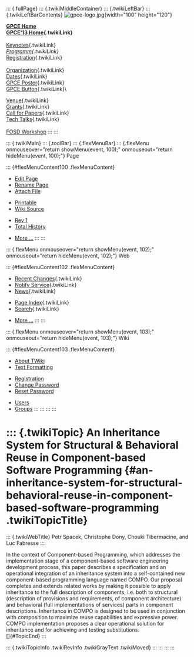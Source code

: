 ::: {.fullPage}
::: {.twikiMiddleContainer}
::: {.twikiLeftBar}
::: {.twikiLeftBarContents}
![gpce-logo.jpg](../pub/GPCE13/WebLeftBar/gpce-logo.jpg){width="100"
height="120"}

**[GPCE Home](http://program-transformation.org/Gpce)**\
**[GPCE\'13 Home](WebHome){.twikiLink}**\
\
[Keynotes](KeynoteSpeakers){.twikiLink}\
*[Programm](ConferenceProgram){.twikiLink}*\
[Registration](GpceRegistration){.twikiLink}\
\
[Organization](ConferenceOrganization){.twikiLink}\
[Dates](ImportantDates){.twikiLink}\
[GPCE Poster](Poster){.twikiLink}\
[GPCE Button](Banner){.twikiLink}\

[Venue](ConferenceVenue){.twikiLink}\
[Grants](Grants){.twikiLink}\
[Call for Papers](CallForPapers){.twikiLink}\
[Tech Talks](CallForTechTalks){.twikiLink}\
\
[FOSD Workshop](http://fosd.net/2013)
:::
:::

::: {.twikiMain}
::: {.toolBar}
::: {.flexMenuBar}
::: {.flexMenu onmouseover="return showMenu(event, 100);" onmouseout="return hideMenu(event, 100);"}
Page

::: {#flexMenuContent100 .flexMenuContent}
-   [Edit
    Page](http://www.program-transformation.org/edit/GPCE13/P60Spacek?t=1536828842)
-   [Rename
    Page](http://www.program-transformation.org/rename/GPCE13/P60Spacek)
-   [Attach
    File](http://www.program-transformation.org/attach/GPCE13/P60Spacek)

<!-- -->

-   [Printable](http://www.program-transformation.org/view/GPCE13/P60Spacek?skin=print.pattern)
-   [Wiki
    Source](http://www.program-transformation.org/view/GPCE13/P60Spacek?skin=text&raw=on&contenttype=text/plain)

<!-- -->

-   [Rev
    1](http://www.program-transformation.org/view/GPCE13/P60Spacek?rev=1.1)
-   [Total
    History](http://www.program-transformation.org/rdiff/GPCE13/P60Spacek)

<!-- -->

-   [More
    \...](http://www.program-transformation.org/oops/GPCE13/P60Spacek?template=oopsmore&param1=1.1&param2=1.1)
:::
:::

::: {.flexMenu onmouseover="return showMenu(event, 102);" onmouseout="return hideMenu(event, 102);"}
Web

::: {#flexMenuContent102 .flexMenuContent}
-   [Recent Changes](WebChanges){.twikiLink}
-   [Notify Service](WebNotify){.twikiLink}
-   [News](WebNews){.twikiLink}

<!-- -->

-   [Page Index](WebIndex){.twikiLink}
-   [Search](WebSearch){.twikiLink}

<!-- -->

-   [More
    \...](http://www.program-transformation.org/oops/GPCE13/P60Spacek?template=oopsmore&param1=1.1&param2=1.1)
:::
:::

::: {.flexMenu onmouseover="return showMenu(event, 103);" onmouseout="return hideMenu(event, 103);"}
Wiki

::: {#flexMenuContent103 .flexMenuContent}
-   [About
    TWiki](http://www.program-transformation.org/view/TWiki/WebHome)
-   [Text
    Formatting](http://www.program-transformation.org/view/TWiki/TextFormattingRules)

<!-- -->

-   [Registration](http://www.program-transformation.org/view/TWiki/TWikiRegistration)
-   [Change
    Password](http://www.program-transformation.org/view/TWiki/ChangePassword)
-   [Reset
    Password](http://www.program-transformation.org/view/TWiki/ResetPassword)

<!-- -->

-   [Users](http://www.program-transformation.org/view/Main/TWikiUsers)
-   [Groups](http://www.program-transformation.org/view/Main/TWikiGroups)
:::
:::
:::
:::

::: {.twikiTopic}
An Inheritance System for Structural & Behavioral Reuse in Component-based Software Programming {#an-inheritance-system-for-structural-behavioral-reuse-in-component-based-software-programming .twikiTopicTitle}
===============================================================================================

::: {.twikiWebTitle}
Petr Spacek, Christophe Dony, Chouki Tibermacine, and Luc Fabresse
:::

In the context of Component-based Programming, which addresses the
implementation stage of a component-based software engineering
development process, this paper describes a specification and an
operational integration of an inheritance system into a self-contained
new component-based programming language named COMPO. Our proposal
completes and extends related works by making it possible to apply
inheritance to the full description of components, i.e. both to
structural (description of provisions and requirements, of component
architecture) and behavioral (full implementations of services) parts in
component descriptions. Inheritance in COMPO is designed to be used in
conjunction with composition to maximize reuse capabilities and
expressive power. COMPO implementation proposes a clear operational
solution for inheritance and for achieving and testing substitutions.\
[]{#TopicEnd}
:::

::: {.twikiTopicInfo .twikiRevInfo .twikiGrayText .twikiMoved}
:::
:::
:::
:::
